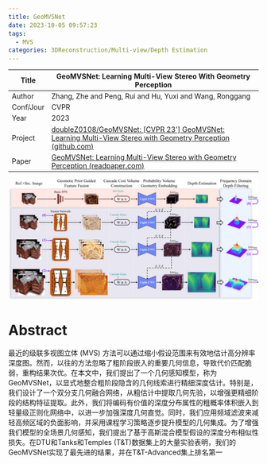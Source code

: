 ```yaml
---
title: GeoMVSNet
date: 2023-10-05 09:57:23
tags:
  - MVS
categories: 3DReconstruction/Multi-view/Depth Estimation
---
```


| Title     | GeoMVSNet: Learning Multi-View Stereo With Geometry Perception                                                                                                                                                                      |
| --------- | ------------------------------------------------------------------------------------------------------------------------------------------------------------------------------ |
| Author    | Zhang, Zhe and Peng, Rui and Hu, Yuxi and Wang, Ronggang                                                                                                                       |
| Conf/Jour | CVPR                                                                                                                                                                           |
| Year      | 2023                                                                                                                                                                           |
| Project   | [doubleZ0108/GeoMVSNet: [CVPR 23'] GeoMVSNet: Learning Multi-View Stereo with Geometry Perception (github.com)](https://github.com/doubleZ0108/GeoMVSNet)                      |
| Paper     | [GeoMVSNet: Learning Multi-View Stereo with Geometry Perception (readpaper.com)](https://readpaper.com/pdf-annotate/note?pdfId=1807465782777293568&noteId=1990827633705815808) |

![image.png|666](https://raw.githubusercontent.com/qiyun71/Blog_images/main/pictures/20231005100022.png)

<!-- more -->

# Abstract

最近的级联多视图立体 (MVS) 方法可以通过缩小假设范围来有效地估计高分辨率深度图。然而，以往的方法忽略了粗阶段嵌入的重要几何信息，导致代价匹配脆弱，重构结果次优。在本文中，我们提出了一个几何感知模型，称为GeoMVSNet，以显式地整合粗阶段隐含的几何线索进行精细深度估计。特别是，我们设计了一个双分支几何融合网络，从粗估计中提取几何先验，以增强更精细阶段的结构特征提取。此外，我们将编码有价值的深度分布属性的粗概率体积嵌入到轻量级正则化网络中，以进一步加强深度几何直觉。同时，我们应用频域滤波来减轻高频区域的负面影响，并采用课程学习策略逐步提升模型的几何集成。为了增强我们模型的全场景几何感知，我们提出了基于高斯混合模型假设的深度分布相似性损失。在DTU和Tanks和Temples (T&T)数据集上的大量实验表明，我们的GeoMVSNet实现了最先进的结果，并在T&T-Advanced集上排名第一